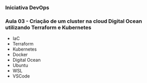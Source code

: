 ### Iniciativa DevOps
### Aula 03 - Criação de um cluster na cloud Digital Ocean utilizando Terraform e Kubernetes

- IaC
- Terraform
- Kubernetes
- Docker
- Digital Ocean
- Ubuntu
- WSL
- VSCode

